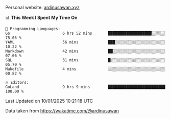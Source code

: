 Personal website: [ardinusawan.xyz](https://ardinusawan.xyz)

<!--START_SECTION:waka-->
📊 **This Week I Spent My Time On** 

```text
💬 Programming Languages: 
Go                       6 hrs 52 mins       ███████████████████░░░░░░   75.05 % 
YAML                     56 mins             ███░░░░░░░░░░░░░░░░░░░░░░   10.22 % 
Markdown                 42 mins             ██░░░░░░░░░░░░░░░░░░░░░░░   07.66 % 
SQL                      31 mins             █░░░░░░░░░░░░░░░░░░░░░░░░   05.70 % 
Makefile                 4 mins              ░░░░░░░░░░░░░░░░░░░░░░░░░   00.82 % 

🔥 Editors: 
GoLand                   9 hrs 9 mins        █████████████████████████   100.00 % 
```


 Last Updated on 10/01/2025 10:21:18 UTC
<!--END_SECTION:waka-->
Data taken from https://wakatime.com/@ardinusawan
